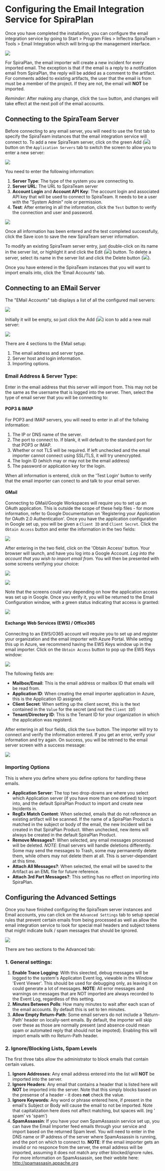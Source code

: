 # Configuring the Email Integration Service for SpiraPlan
Once you have completed the installation, you can configure the email integration service by going to Start \> Program Files \> Inflectra SpiraTeam \> Tools \> Email Integration which will bring up the management interface.

![](img/configure_12.png)

For SpiraPlan, the email importer will create a new incident for every imported email. The exception is that if the email is a reply to a notification email from SpiraPlan, the reply will be added as a comment to the artifact. For comments added to existing artifacts, the user that the email is from must be a member of the project. If they are not, the email will __NOT__ be imported.

*Reminder*: After making any change, click the `Save` button, and changes will take effect at the next poll of the email accounts.

## Connecting to the SpiraTeam Server
Before connecting to any email server, you will need to use the first tab to specify the SpiraTeam instances that the email integration service will connect to. To add a new SpiraTeam server, click on the green Add (![](img/ico_add.png)) button on the `Application Servers` tab to switch the screen to allow you to enter a new server:

![](img/configure_1.png)

You need to enter the following information:

1. **Server Type**: The type of the system you are connecting to.
2. **Server URL**: The URL to SpiraTeam server
3. **Account Login** and **Account API Key**: The account login and associated API key that will be used to connect to SpiraTeam. It needs to be a user with the "System Admin" role or permission. 
4. **Test**: After entering in all the information, click the `Test` button to verify the connection and user and password.

![](img/configure_2.png)

Once all information has been entered and the test completed successfully, click the Save icon to save the new SpiraTeam server information.

To modify an existing SpiraTeam server entry, just double-click on its name in the server list, or highlight it and click the Edit (![](img/ico_edit.png)) button. To delete a server, select its name in the server list and click the Delete button (![](img/ico_delete.png)).

Once you have entered in the SpiraTeam instances that you will want to import emails into, click the 'Email Accounts' tab.

## Connecting to an EMail Server

The "EMail Accounts" tab displays a list of all the configured mail servers:

![](img/configure_3.png)

Initially it will be empty, so just click the Add (![](img/ico_add.png)) icon to add a new mail server:

![](img/configure_4.png)

There are 4 sections to the EMail setup:
1. The email address and server type.
1. Server host and login information.
1. Importing options.

### Email Address & Server Type:
Enter in the email address that this server will import from. This may not be the same as the username that is logged into the server. Then, select the type of email server that you will be connecting to:

#### POP3 & IMAP
For POP3 and IMAP servers, you will need to enter in all of the follwing information:
1. The IP or DNS name of the server.
1. The port to connect to. If blank, it will default to the standard port for that POP3 or IMAP.
1. Whether or not TLS will be required. If left unchecked and the email importer cannot connect using SSL/TLS, it will try unencrypted.
1. The login ID (which may or may not be the email address)
1. The password or application key for the login.

When all information is entered, clcik on the 'Test Login' button to verify that the email importer can conect to and talk to your email server.

#### GMail
Connecting to GMail/Google Workspaces will require you to set up an OAuth application. This is outside the scope of these help files - for more information, refer to Google Documentation on 'Registering your Application for OAuth 2.0 Authentication'. Once you have the application configuration in Google set up, you will be given a `Client ID` and `Client Secret`. Click the `Obtain Access` button and enter the information in the two fields:

![](img/configure_5.png)

After entering in the two field, click on the 'Obtain Access' button. Your browser will launch, and have you log into a Google Account. _Log into the account that you wish to import email from._ You will then be presented with some screens verifying your choice:

![](img/configure_6.png)

![](img/configure_7.png)

Note that the screens could vary depending on how the application access was set up in Google. Once you verify it, you will be returned to the Email Configuration window, with a green status indicating that access is granted:

![](img/configure_8.png)

#### Exchange Web Services (EWS) / Office365
Connecitng to an EWS/O365 account will require you to set up and register your organization and the email importer with Azure Portal. While setting this up in Azure, we recommend having the EWS Keys window up in the email importer. Click on the `Obtain Access` button to pop up the EWS Keys window:

![](img/configure_9.png)

The following fields are:
* **Mailbox/Email**: This is the email address or mailbox ID that emails will be read from.
* **Application ID**: When creating the email importer application in Azure, this is the Application ID assigned.
* **Client Secret**: When setting up the client secret, this is the text contained in the `Value` for the secret (and not the `Client ID`!)
* **Tenant/Directory ID**: This is the Tenant ID for your organization in which the application was registerd.

After entering in all four fields, click the `Save` button. The importer will try to connect and verify the information entered. If you get an error, verify your information and try again.
On success, you will be retrned to the email server screen with a success message:

![](img/configure_10.png)

### Importing Options
This is where you define where you define options for handling these emails.

* **Application Server**: The top two drop-downs are where you select which Application server (if you have more than one defined) to import into, and the default SpiraPlan Product to import and create new Incidents in.
* **RegEx Match Content**: When selected, emails that do not reference an existing artifact will be scanned. If the name of a SpiraPlan Product is matched in the subject or body of the email, the new Incident will be created in that SpiraPlan Product. When unchecked, new items will always be created in the default SpiraPlan Product.
* **Remove Messages?**: When selected, any email messages processed will be deleted. _NOTE_: Email servers will handle deletions differently. Some may send the messages to Trash, some may permanently delete them, while others may not delete them at all. This is server-dependant at this time. 
* **Attach All Messages?**: When selected, the email will be saved to the Artifact as an EML file for future reference.
* **Attach 3rd Part Messages?**: This setting has no effect on importing into SpiraPlan.

## Configuring the Advanced Settings
Once you have finished configuring the SpiraTeam server instances and Email accounts, you can click on the `Advanced Settings` tab to setup special rules that prevent certain emails from being processed as well as allow the email integration service to look for special mail headers and subject tokens that might indicate bulk / spam messages that should be ignored.

![](img/configure_11.png)

There are two sections to the Advanced tab:

### 1. General settings:
    
1. **Enable Trace Logging**: With this sleected, debug messages will be logged to the system's Applicaton Event log, viewable in the Window 'Event Viewer'. This should be used for debugging only, as leaving it on could generate a lot of messages. __NOTE__: All error messages and warnings on messages that are NOT imported are always recorded to the Event Log, regardless of this setting.
1. **Minutes Between Polls**: How many minutes to wait after each scan of the email accounts. By default this is set to ten minutes.
1. **Allow Empty Return-Path**: Some email servers do not include a 'Return-Path' header on locally-sent emails. By default, the importer will skip over these as those are normally present (and absence could mean spam or automated reply that should not be impoted). Enabling this will import emails with no Return-Path header.

### 2. Ignore/Blocking Lists, Spam Levels
The first three tabs allow the administrator to block emails that contain certain values.
1. **Ignore Addresses**: Any email address entered into the list will __NOT__ be imported into the server.
1. **Ignore Headers**: Any email that contains a header that is listed here will __NOT__ be imported into the server. Note that this simply blocks based on the presense of a header - it does __not__ check the value.
1. **Ignore Keywords**: Any word or phrase entered here, if present in the email's Subject or Body will cause the email to not be imported. Note that capitalization here does not affect matching, but spaces will. (eg ' spam' vs 'spam')
1. **SpamAssassin**: If you have your own SpamAssassin service set up, you can have the Email Importer feed emails through your service and import based on the returned Spam level. You will need to enter in the DNS name or IP address of the server where SpamAssassin is running, and the port on which to connect to. __NOTE__: If the email importer gets an invalid or no responce from the server, the email address will be imported, assuming it does not match any other blocked/ignore rules. For more information on SpamAssassin, see their webite here: http://spamassasin.appache.org
